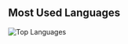 ## Most Used Languages
![Top Languages](https://github-readme-stats.vercel.app/api/top-langs/?username=TarikYil&layout=compact)
